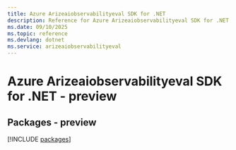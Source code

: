 ```yaml
---
title: Azure Arizeaiobservabilityeval SDK for .NET
description: Reference for Azure Arizeaiobservabilityeval SDK for .NET
ms.date: 09/10/2025
ms.topic: reference
ms.devlang: dotnet
ms.service: arizeaiobservabilityeval
---
```

# Azure Arizeaiobservabilityeval SDK for .NET - preview
## Packages - preview
[!INCLUDE [packages](arizeaiobservabilityeval-index.md)]